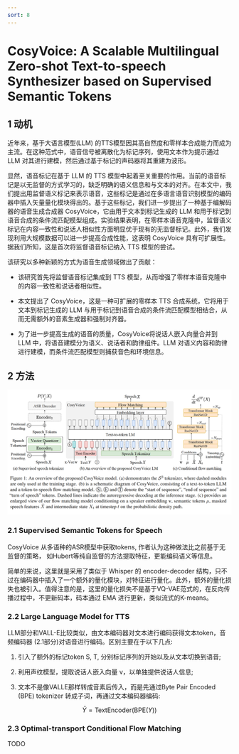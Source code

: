 ```yaml
---
sort: 8
---
```


# CosyVoice: A Scalable Multilingual Zero-shot Text-to-speech Synthesizer based on Supervised Semantic Tokens

## 1 动机

近年来，基于大语言模型(LLM) 的TTS模型因其高自然度和零样本合成能力而成为主流。在这种范式中，语音信号被离散化为标记序列，使用文本作为提示通过 LLM 对其进行建模，然后通过基于标记的声码器将其重建为波形。

显然，语音标记在基于 LLM 的 TTS 模型中起着至关重要的作用。当前的语音标记是以无监督的方式学习的，缺乏明确的语义信息和与文本的对齐。在本文中，我们提出用监督语义标记来表示语音，这些标记是通过在多语言语音识别模型的编码器中插入矢量量化模块得出的。基于这些标记，我们进一步提出了一种基于编解码器的语音生成合成器 CosyVoice，它由用于文本到标记生成的 LLM 和用于标记到语音合成的条件流匹配模型组成。实验结果表明，在零样本语音克隆中，监督语义标记在内容一致性和说话人相似性方面明显优于现有的无监督标记。此外，我们发现利用大规模数据可以进一步提高合成性能，这表明 CosyVoice 具有可扩展性。据我们所知，这是首次将监督语音标记纳入 TTS 模型的尝试。

该研究以多种新颖的方式为语音生成领域做出了贡献：

- 该研究首先将监督语音标记集成到 TTS 模型，从而增强了零样本语音克隆中的内容一致性和说话者相似性。

- 本文提出了 CosyVoice，这是一种可扩展的零样本 TTS 合成系统，它将用于文本到标记生成的 LLM 与用于标记到语音合成的条件流匹配模型相结合，从而无需额外的音素生成器和强制对齐器。

- 为了进一步提高生成的语音的质量，CosyVoice将说话人嵌入向量合并到 LLM 中，将语音建模分为语义、说话者和韵律组件。LLM 对语义内容和韵律进行建模，而条件流匹配模型则捕获音色和环境信息。

## 2 方法

<div align="center"><img src="./img/CosyVoice1.png" width=700></div>


### 2.1 Supervised Semantic Tokens for Speech
CosyVoice 从多语种的ASR模型中获取tokens, 作者认为这种做法比之前基于无监督的策略， 如Hubert等纯自监督的方法提取特征，更能编码语义等信息。

简单的来说，这里就是采用了类似于 Whisper 的 encoder-decoder 结构，只不过在编码器中插入了一个额外的量化模块，对特征进行量化。此外，额外的量化损失也被引入。值得注意的是，这里的量化损失不是基于VQ-VAE范式的，在反向传播过程中，不更新码本，码本通过 EMA 进行更新，类似流式的K-means。

### 2.2 Large Language Model for TTS

LLM部分和VALL-E比较类似，由文本编码器对文本进行编码获得文本token，音频编码器 (2.1部分)对语音进行编码。区别主要在于以下几点:

1. 引入了额外的标记token S, T, 分别标记序列的开始以及从文本切换到语音;

2. 利用声纹模型，提取说话人嵌入向量 v，以单独提供说话人信息;

3. 文本不是像VALLE那样转成音素后传入，而是先通过Byte Pair Encoded (BPE) tokenizer 转成子词，再通过文本编码器编码:

$$
\bar{Y} = \text{TextEncoder}(\text{BPE}(Y))
$$

### 2.3 Optimal-transport Conditional Flow Matching
TODO



